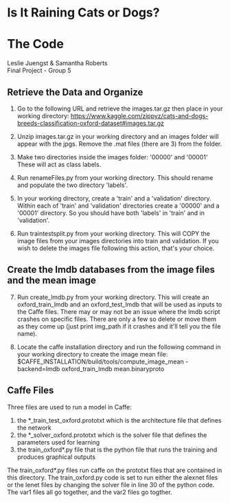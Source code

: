 # Is It Raining Cats or Dogs?
# The Code
Leslie Juengst & Samantha Roberts <br/>
Final Project - Group 5


## Retrieve the Data and Organize

1. Go to the following URL and retrieve the images.tar.gz then place in your working directory: 
https://www.kaggle.com/zippyz/cats-and-dogs-breeds-classification-oxford-dataset#images.tar.gz

2. Unzip images.tar.gz in your working directory and an images folder will appear with the jpgs.  Remove the
   .mat files (there are 3) from the folder.

3. Make two directories inside the images folder: '00000' and '00001' These will act as class labels.

4. Run renameFiles.py from your working directory.  This should rename and populate the two directory 'labels'.

5. In your working directory, create a 'train' and a 'validation' directory.  Within each of 'train' and 'validation' directories
    create a '00000' and a '00001' directory.  So you should have both 'labels' in 'train' and in 'validation'.

6. Run traintestsplit.py from your working directory.  This will COPY the image files from your images directories into train and validation.
    If you wish to delete the images file following this action, that's your choice.

## Create the lmdb databases from the image files and the mean image

7. Run create_lmdb.py from your working directory.  This will create an oxford_train_lmdb and an oxford_test_lmdb that will be used as
    inputs to the Caffe files.  There may or may not be an issue where the lmdb script crashes on specific files.  There are only
    a few so delete or move them as they come up (just print img_path if it crashes and it'll tell you the file name).

8. Locate the caffe installation directory and run the following command in your working directory to create the image mean file:
$CAFFE_INSTALLATION/build/tools/compute_image_mean -backend=lmdb oxford_train_lmdb mean.binaryproto

## Caffe Files
Three files are used to run a model in Caffe:
1.  the *_train_test_oxford.prototxt which is the architecture file that defines the network
2.  the *_solver_oxford.prototxt which is the solver file that defines the parameters used for learning
3.  the train_oxford*.py file that is the python file that runs the training and produces graphical outputs

The train_oxford*.py files run caffe on the prototxt files that are contained in this directory. The train_oxford.py code is set
to run either the alexnet files or the lenet files by changing the solver file in line 30 of the python code.  The var1 files all go 
together, and the var2 files go togther.


